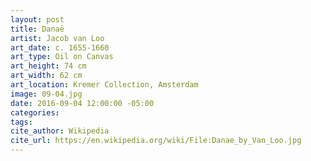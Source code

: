 ```yaml
---
layout: post
title: Danaë
artist: Jacob van Loo
art_date: c. 1655-1660
art_type: Oil on Canvas
art_height: 74 cm
art_width: 62 cm
art_location: Kremer Collection, Amsterdam
image: 09-04.jpg
date: 2016-09-04 12:00:00 -05:00
categories:
tags:
cite_author: Wikipedia
cite_url: https://en.wikipedia.org/wiki/File:Danae_by_Van_Loo.jpg
---
```

